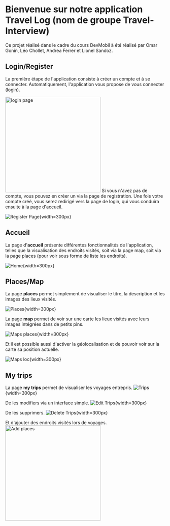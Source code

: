 # Bienvenue sur notre application Travel Log (nom de groupe Travel-Interview)

Ce projet réalisé dans le cadre du cours DevMobil à été réalisé par Omar Gonin, Léo Chollet, Andrea Ferrer et Lionel Sandoz.

## Login/Register
La première étape de l'application consiste à créer un compte et à se connecter. Automatiquement, l'application vous propose de vous connecter (login).

<img src="images/localhost_8100_login.png" alt="login page" width="300">
 Si vous n'avez pas de compte, vous pouvez en créer un via la page de registration. Une fois votre compte créé, vous serez redirigé vers la page de login, qui vous conduira ensuite à la page d'accueil.

![Register Page](images/localhost_8100_register.png){width=300px}

## Accueil
La page d'**accueil** présente différentes fonctionnalités de l'application, telles que la visualisation des endroits visités, soit via la page map, soit via la page places (pour voir sous forme de liste les endroits).

![Home](images/localhost_8100_home.png){width=300px}

## Places/Map
La page **places** permet simplement de visualiser le titre, la description et les images des lieux visités.

![Places](images/localhost_8100_places.png){width=300px}

La page **map** permet de voir sur une carte les lieux visités avec leurs images intégrées dans de petits pins.

![Maps places](images/localhost_8100_tabs_tab2.png){width=300px}

Et il est possible aussi d'activer la géolocalisation et de pouvoir voir sur la carte sa position actuelle.

![Maps loc](images/localhost_8100_tabs_tab2_2.png){width=300px}

## My trips
La page **my trips** permet de visualiser les voyages entrepris.
![Trips](images/localhost_8100_tabs_tab3.png){width=300px}

De les modifiers via un interface simple.
![Edit Trips](images/edit-trips.png){width=300px}

De les supprimers.
![Delete Trips](images/delete.png){width=300px}

Et d'ajouter des endroits visités lors de voyages.
<img src="images/add-places.png" alt="Add places" width="300">